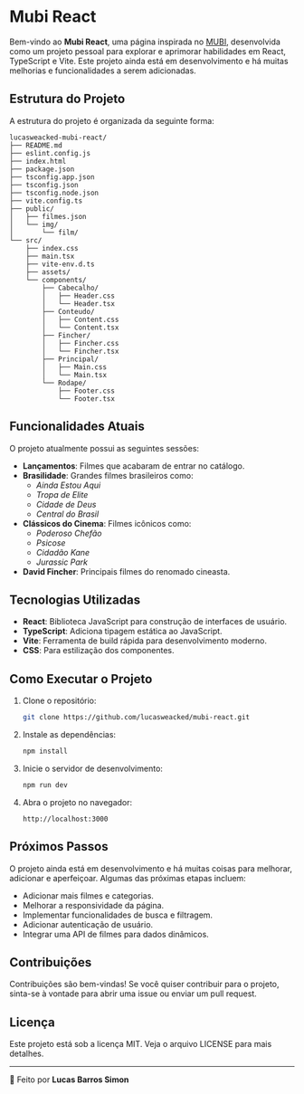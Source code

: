 # Mubi React

Bem-vindo ao **Mubi React**, uma página inspirada no [MUBI](https://mubi.com/), desenvolvida como um projeto pessoal para explorar e aprimorar habilidades em React, TypeScript e Vite. Este projeto ainda está em desenvolvimento e há muitas melhorias e funcionalidades a serem adicionadas.

## Estrutura do Projeto

A estrutura do projeto é organizada da seguinte forma:

```
lucasweacked-mubi-react/
├── README.md
├── eslint.config.js
├── index.html
├── package.json
├── tsconfig.app.json
├── tsconfig.json
├── tsconfig.node.json
├── vite.config.ts
├── public/
│   ├── filmes.json
│   └── img/
│       └── film/
└── src/
    ├── index.css
    ├── main.tsx
    ├── vite-env.d.ts
    ├── assets/
    └── components/
        ├── Cabecalho/
        │   ├── Header.css
        │   └── Header.tsx
        ├── Conteudo/
        │   ├── Content.css
        │   └── Content.tsx
        ├── Fincher/
        │   ├── Fincher.css
        │   └── Fincher.tsx
        ├── Principal/
        │   ├── Main.css
        │   └── Main.tsx
        └── Rodape/
            ├── Footer.css
            └── Footer.tsx
```

## Funcionalidades Atuais

O projeto atualmente possui as seguintes sessões:

- **Lançamentos**: Filmes que acabaram de entrar no catálogo.
- **Brasilidade**: Grandes filmes brasileiros como:
  - _Ainda Estou Aqui_
  - _Tropa de Elite_
  - _Cidade de Deus_
  - _Central do Brasil_
- **Clássicos do Cinema**: Filmes icônicos como:
  - _Poderoso Chefão_
  - _Psicose_
  - _Cidadão Kane_
  - _Jurassic Park_
- **David Fincher**: Principais filmes do renomado cineasta.

## Tecnologias Utilizadas

- **React**: Biblioteca JavaScript para construção de interfaces de usuário.
- **TypeScript**: Adiciona tipagem estática ao JavaScript.
- **Vite**: Ferramenta de build rápida para desenvolvimento moderno.
- **CSS**: Para estilização dos componentes.

## Como Executar o Projeto

1. Clone o repositório:
   ```bash
   git clone https://github.com/lucasweacked/mubi-react.git
   ```
2. Instale as dependências:
   ```bash
   npm install
   ```
3. Inicie o servidor de desenvolvimento:
   ```bash
   npm run dev
   ```
4. Abra o projeto no navegador:
   ```
   http://localhost:3000
   ```

## Próximos Passos

O projeto ainda está em desenvolvimento e há muitas coisas para melhorar, adicionar e aperfeiçoar. Algumas das próximas etapas incluem:

- Adicionar mais filmes e categorias.
- Melhorar a responsividade da página.
- Implementar funcionalidades de busca e filtragem.
- Adicionar autenticação de usuário.
- Integrar uma API de filmes para dados dinâmicos.

## Contribuições

Contribuições são bem-vindas! Se você quiser contribuir para o projeto, sinta-se à vontade para abrir uma issue ou enviar um pull request.

## Licença

Este projeto está sob a licença MIT. Veja o arquivo LICENSE para mais detalhes.

---

🎯 Feito por **Lucas Barros Simon**
